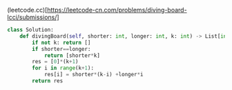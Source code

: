 (leetcode.cc)[https://leetcode-cn.com/problems/diving-board-lcci/submissions/]
```python
class Solution:
    def divingBoard(self, shorter: int, longer: int, k: int) -> List[int]:
        if not k: return []
        if shorter==longer: 
            return [shorter*k]
        res = [0]*(k+1)
        for i in range(k+1):
            res[i] = shorter*(k-i) +longer*i
        return res
```